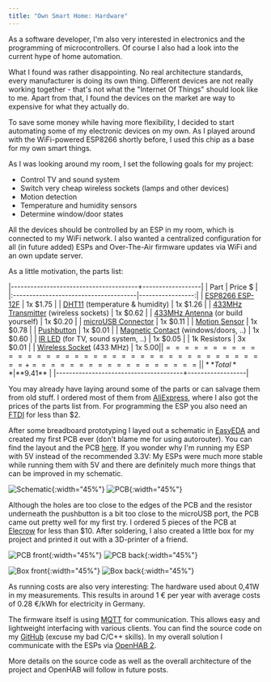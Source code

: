 ```yaml
---
title: "Own Smart Home: Hardware"
---
```


As a software developer, I'm also very interested in electronics and the programming of microcontrollers. Of course I also had a look into the current hype of home automation.

What I found was rather disappointing. No real architecture standards, every manufacturer is doing its own thing. Different devices are not really working together - that's not what the "Internet Of Things" should look like to me. Apart from that, I found the devices on the market are way to expensive for what they actually do.

To save some money while having more flexibility, I decided to start automating some of my electronic devices on my own. As I played around with the WiFi-powered ESP8266 shortly before, I used this chip as a base for my own smart things.

As I was looking around my room, I set the following goals for my project:

- Control TV and sound system
- Switch very cheap wireless sockets (lamps and other devices)
- Motion detection
- Temperature and humidity sensors
- Determine window/door states

All the devices should be controlled by an ESP in my room, which is connected to my WiFi network. I also wanted a centralized configuration for all (in future added) ESPs and Over-The-Air firmware updates via WiFi and an own update server.

As a little motivation, the parts list:

|---------------------------------------+------------------|
| Part                                  |          Price $ |
|:--------------------------------------|-----------------:|
| [ESP8266 ESP-12F](https://de.aliexpress.com/item/2015-New-version-1PCS-ESP-12F-ESP-12E-upgrade-ESP8266-remote-serial-Port-WIFI-wireless-module/32643052680.html?spm=2114.13010608.0.0.OhXPw2)                       |         1x $1.75 |
| [DHT11](https://de.aliexpress.com/item/Free-Shipping-1x-DHT11-DHT-11-Digital-Temperature-and-Humidity-Temperature-sensor-for-Arduino-Hot/32243034419.html?spm=2114.13010608.0.0.wHWh79) (temperature & humidity)        |         1x $1.26 |
| [433MHz Transmitter](https://de.aliexpress.com/item/RF-wireless-receiver-module-transmitter-module-board-for-arduino-super-regeneration-315-433MHZ-DC5V-ASK-OOK/1620400987.html?spm=2114.13010608.0.0.diau83) (wireless sockets) |         1x $0.62 |
| [433MHz Antenna](https://de.aliexpress.com/item/Free-Shipping-10pcs-lot-433mhz-Copper-Spring-Antenna/32447827044.html?spm=2114.13010608.0.0.wHWh79) (or build yourself)    |         1x $0.20 |
| [microUSB Connector](https://de.aliexpress.com/item/10pcs-MICRO-USB-to-DIP-Adapter-5pin-Female-Connector-B-Type-PCB-Converter/32720363831.html?spm=2114.13010608.0.0.wHWh79)                    |         1x $0.11 |
| [Motion Sensor](https://de.aliexpress.com/item/Free-Shipping-HC-SR501-Adjust-Infrared-IR-Pyroelectric-Infrared-PIR-module-Motion-Sensor-Detector-Module-We/32519303005.html?spm=2114.13010608.0.0.OhXPw2)                         |         1x $0.78 |
| [Pushbutton](https://de.aliexpress.com/item/50pcs-lot-6x6x6MM-4PIN-G91-Tactile-Tact-Push-Button-Micro-Switch-Direct-Self-Reset-DIP-Top/32668577698.html?spm=2114.13010608.0.0.OhXPw2)                            |         1x $0.01 |
| [Magnetic Contact](https://de.aliexpress.com/item/Free-Shipping-5-pcs-MC-38-MC38-Wired-Door-Window-Sensor-Magnetic-Switch-Home-Alarm-System/32255881055.html?spm=2114.13010608.0.0.OhXPw2) (windows/doors, ..)  |         1x $0.60 |
| [IR LED](https://de.aliexpress.com/item/100pcs-5mm-Infrared-IR-LED-Light-Emitting-Diode-Lamp-940nm-5-mm-Transparent-Water-Clear-Lens/32371513701.html?spm=2114.13010608.0.0.wHWh79) (for TV, sound system, ..)     |         1x $0.05 |
| 1k Resistors                          |         3x $0.01 |
| [Wireless Socket](https://www.pollin.de/p/funksteckdosen-set-mit-3-steckdosen-550666) (433 MHz)             |         1x $5.00 |
|=======================================+==================|
| **Total**                             |        **$9.41** |
|---------------------------------------+------------------|

You may already have laying around some of the parts or can salvage them from old stuff. I ordered most of them from [AliExpress](https://www.aliexpress.com/), where I also got the prices of the parts list from. For programming the ESP you also need an [FTDI](https://de.aliexpress.com/item/Free-Shipping-1pcs-FT232RL-FTDI-USB-3-3V-5-5V-to-TTL-Serial-Adapter-Module/32481520135.html?spm=2114.13010608.0.0.wHWh79) for less than $2.

After some breadboard prototyping I layed out a schematic in [EasyEDA](https://easyeda.com/) and created my first PCB ever (don't blame me for using autorouter). You can find the layout and the PCB [here](https://easyeda.com/markus9656/ESP_Managed-83b3b148fb944862be8a27f48f32800a). If you wonder why I'm running my ESP with 5V instead of the recommended 3.3V: My ESPs were much more stable while running them with 5V and there are definitely much more things that can be improved in my schematic.

![Schematic](/assets/posts/own-smart-home-hardware/Schematic.png){:width="45%"} ![PCB](/assets/posts/own-smart-home-hardware/PCB.png){:width="45%"} 

Although the holes are too close to the edges of the PCB and the resistor underneath the pushbutton is a bit too close to the microUSB port, the PCB came out pretty well for my first try. I ordered 5 pieces of the PCB at [Elecrow](https://www.elecrow.com/pcb-manufacturing.html) for less than $10. After soldering, I also created a little box for my project and printed it out with a 3D-printer of a friend.

![PCB front](/assets/posts/own-smart-home-hardware/pcb-front.jpg){:width="45%"} ![PCB back](/assets/posts/own-smart-home-hardware/pcb-back.jpg){:width="45%"} 

![Box front](/assets/posts/own-smart-home-hardware/box-front.jpg){:width="45%"} ![Box back](/assets/posts/own-smart-home-hardware/box-back.jpg){:width="45%"} 

As running costs are also very interesting: The hardware used about 0,41W in my measurements. This results in around 1 € per year with average costs of 0.28 €/kWh for electricity in Germany.

The firmware itself is using [MQTT](http://mqtt.org/) for communication. This allows easy and lightweight interfacing with various clients. You can find the source code on my [GitHub](https://github.com/lippertmarkus/esp8266-managed) (excuse my bad C/C++ skills). In my overall solution I communicate with the ESPs via [OpenHAB 2](https://www.openhab.org/).

More details on the source code as well as the overall architecture of the project and OpenHAB will follow in future posts.
